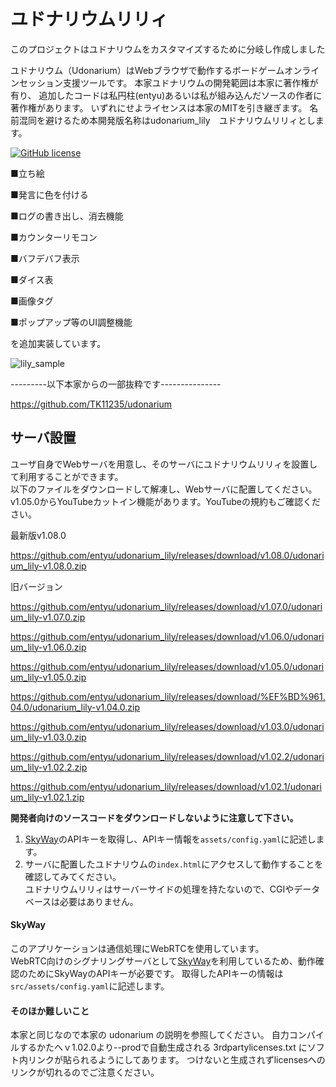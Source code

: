 # ユドナリウムリリィ

このプロジェクトはユドナリウムをカスタマイズするために分岐し作成しました

ユドナリウム（Udonarium）はWebブラウザで動作するボードゲームオンラインセッション支援ツールです。
本家ユドナリウムの開発範囲は本家に著作権が有り、
追加したコードは私円柱(entyu)あるいは私が組み込んだソースの作者に著作権があります。
いずれにせよライセンスは本家のMITを引き継ぎます。
名前混同を避けるため本開発版名称はudonarium_lily　ユドナリウムリリィとします。

[![GitHub license](https://img.shields.io/badge/license-MIT-blue.svg)](https://github.com/TK11235/udonarium/blob/master/LICENSE)


■立ち絵

■発言に色を付ける

■ログの書き出し、消去機能

■カウンターリモコン

■バフデバフ表示

■ダイス表

■画像タグ

■ポップアップ等のUI調整機能

を追加実装しています。

![lily_sample](https://user-images.githubusercontent.com/61339319/95869259-26b41380-0da6-11eb-96fa-1e6c6858c531.png)


---------以下本家からの一部抜粋です---------------

https://github.com/TK11235/udonarium

## サーバ設置
ユーザ自身でWebサーバを用意し、そのサーバにユドナリウムリリィを設置して利用することができます。  
以下のファイルをダウンロードして解凍し、Webサーバに配置してください。  
v1.05.0からYouTubeカットイン機能があります。YouTubeの規約もご確認ください。

最新版v1.08.0　

https://github.com/entyu/udonarium_lily/releases/download/v1.08.0/udonarium_lily-v1.08.0.zip

旧バージョン

https://github.com/entyu/udonarium_lily/releases/download/v1.07.0/udonarium_lily-v1.07.0.zip

https://github.com/entyu/udonarium_lily/releases/download/v1.06.0/udonarium_lily-v1.06.0.zip

https://github.com/entyu/udonarium_lily/releases/download/v1.05.0/udonarium_lily-v1.05.0.zip

https://github.com/entyu/udonarium_lily/releases/download/%EF%BD%961.04.0/udonarium_lily-v1.04.0.zip

https://github.com/entyu/udonarium_lily/releases/download/v1.03.0/udonarium_lily-v1.03.0.zip

https://github.com/entyu/udonarium_lily/releases/download/v1.02.2/udonarium_lily-v1.02.2.zip

https://github.com/entyu/udonarium_lily/releases/download/v1.02.1/udonarium_lily-v1.02.1.zip


**開発者向けのソースコードをダウンロードしないように注意して下さい。**
1. [SkyWay](https://webrtc.ecl.ntt.com/)のAPIキーを取得し、APIキー情報を`assets/config.yaml`に記述します。
1. サーバに配置したユドナリウムの`index.html`にアクセスして動作することを確認してみてください。  
ユドナリウムリリィはサーバーサイドの処理を持たないので、CGIやデータベースは必要はありません。

#### SkyWay
このアプリケーションは通信処理にWebRTCを使用しています。  
WebRTC向けのシグナリングサーバとして[SkyWay](https://webrtc.ecl.ntt.com/)を利用しているため、動作確認のためにSkyWayのAPIキーが必要です。
取得したAPIキーの情報は`src/assets/config.yaml`に記述します。

#### そのほか難しいこと
本家と同じなので本家の udonarium の説明を参照してください。
自力コンパイルするかたへｖ1.02.0より--prodで自動生成される 3rdpartylicenses.txt にソフト内リンクが貼られるようにしてあります。
つけないと生成されずlicensesへのリンクが切れるのでご注意ください。


